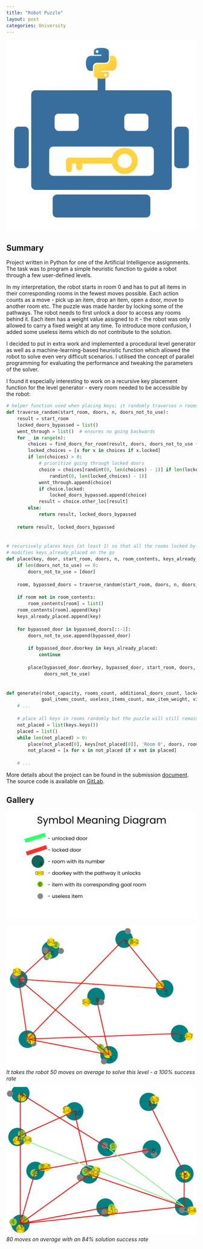 ```yaml
---
title: "Robot Puzzle"
layout: post
categories: University
---
```


![RobotPuzzle_Thumbnail](/assets/img/robot-puzzle/logo.png)


## Summary

Project written in Python for one of the Artificial Intelligence assignments. The task was to program a simple heuristic function to guide a robot through a few user-defined levels.

In my interpretation, the robot starts in room 0 and has to put all items in their corresponding rooms in the fewest moves possible. Each action counts as a move - pick up an item, drop an item, open a door, move to another room etc. The puzzle was made harder by locking some of the pathways. The robot needs to first unlock a door to access any rooms behind it. Each item has a weight value assigned to it - the robot was only allowed to carry a fixed weight at any time. To introduce more confusion, I added some useless items which do not contribute to the solution.

I decided to put in extra work and implemented a procedural level generator as well as a machine-learning-based heuristic function which allowed the robot to solve even very difficult scenarios. I utilised the concept of parallel programming for evaluating the performance and tweaking the parameters of the solver.

I found it especially interesting to work on a recursive key placement function for the level generator - every room needed to be accessible by the robot:

```python
# helper function used when placing keys; it randomly traverses n rooms and returns (resultant room, bypassed locked doors list)
def traverse_random(start_room, doors, n, doors_not_to_use):
    result = start_room
    locked_doors_bypassed = list()
    went_through = list()  # ensures no going backwards
    for _ in range(n):
        choices = find_doors_for_room(result, doors, doors_not_to_use + went_through)
        locked_choices = [x for x in choices if x.locked]
        if len(choices) > 0:
            # prioritize going through locked doors
            choice = choices[randint(0, len(choices) - 1)] if len(locked_choices) == 0 else locked_choices[
                randint(0, len(locked_choices) - 1)]
            went_through.append(choice)
            if choice.locked:
                locked_doors_bypassed.append(choice)
            result = choice.other_loc[result]
        else:
            return result, locked_doors_bypassed

    return result, locked_doors_bypassed


# recursively places keys (at least 1) so that all the rooms locked by these keys can be accessed
# modifies keys_already_placed on the go
def place(key, door, start_room, doors, n, room_contents, keys_already_placed=list(), doors_not_to_use=list()):
    if len(doors_not_to_use) == 0:
        doors_not_to_use = [door]

    room, bypassed_doors = traverse_random(start_room, doors, n, doors_not_to_use)

    if room not in room_contents:
        room_contents[room] = list()
    room_contents[room].append(key)
    keys_already_placed.append(key)

    for bypassed_door in bypassed_doors[::-1]:
        doors_not_to_use.append(bypassed_door)

        if bypassed_door.doorkey in keys_already_placed:
            continue

        place(bypassed_door.doorkey, bypassed_door, start_room, doors, n, room_contents, keys_already_placed,
              doors_not_to_use)


def generate(robot_capacity, rooms_count, additional_doors_count, locked_doors_count,
             goal_items_count, useless_items_count, max_item_weight, visualise=False, save=True, file_name='level'):
    # ...

    # place all keys in rooms randomly but the puzzle will still remain solvable
    not_placed = list(keys.keys())
    placed = list()
    while len(not_placed) > 0:
        place(not_placed[0], keys[not_placed[0]], 'Room 0', doors, rooms_count - 1, room_contents, placed)
        not_placed = [x for x in not_placed if x not in placed]

    # ...
```

More details about the project can be found in the submission [document](https://gitlab.com/Pawel_Wilczewski/comp2611cwk1/-/blob/main/comp2611cwk1%20robot.pdf). The source code is available on [GitLab](https://gitlab.com/Pawel_Wilczewski/comp2611cwk1).

## Gallery

![RobotPuzzle_Screenshot_1](/assets/img/robot-puzzle/diagram.png)

![RobotPuzzle_Screenshot_3](/assets/img/robot-puzzle/Screenshot_2.png)
*It takes the robot 50 moves on average to solve this level - a 100% success rate*

![RobotPuzzle_Screenshot_4](/assets/img/robot-puzzle/Screenshot_3.png)
*80 moves on average with an 84% solution success rate*
